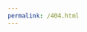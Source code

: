 ```yaml
---
permalink: /404.html
---
```

<!DOCTYPE HTML>
 
<meta charset="UTF-8">
<meta http-equiv="refresh" content="1; url=/">
 
<script>
  window.location.href = "/"
</script>
 
<title>404 Not Found</title>
